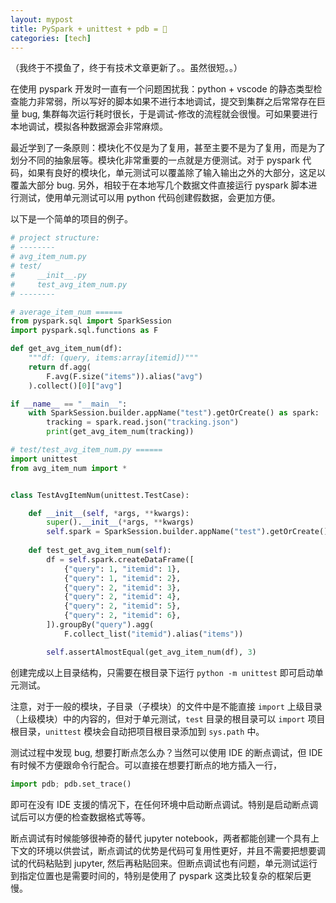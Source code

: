 ```yaml
---
layout: mypost
title: PySpark + unittest + pdb = 🚀
categories: [tech]
---
```


（我终于不摸鱼了，终于有技术文章更新了。。虽然很短。。）

在使用 pyspark 开发时一直有一个问题困扰我：python + vscode 的静态类型检查能力非常弱，所以写好的脚本如果不进行本地调试，提交到集群之后常常存在巨量 bug, 集群每次运行耗时很长，于是调试-修改的流程就会很慢。可如果要进行本地调试，模拟各种数据源会非常麻烦。

最近学到了一条原则：模块化不仅是为了复用，甚至主要不是为了复用，而是为了划分不同的抽象层等。模块化非常重要的一点就是方便测试。对于 pyspark 代码，如果有良好的模块化，单元测试可以覆盖除了输入输出之外的大部分，这足以覆盖大部分 bug. 另外，相较于在本地写几个数据文件直接运行 pyspark 脚本进行测试，使用单元测试可以用 python 代码创建假数据，会更加方便。

以下是一个简单的项目的例子。

```py
# project structure:
# --------
# avg_item_num.py
# test/
#     __init__.py
#     test_avg_item_num.py
# --------

# average_item_num ======
from pyspark.sql import SparkSession
import pyspark.sql.functions as F

def get_avg_item_num(df):
    """df: (query, items:array[itemid])"""
    return df.agg(
        F.avg(F.size("items")).alias("avg")
    ).collect()[0]["avg"]

if __name__ == "__main__":
    with SparkSession.builder.appName("test").getOrCreate() as spark:
        tracking = spark.read.json("tracking.json")
        print(get_avg_item_num(tracking))

# test/test_avg_item_num.py ======
import unittest
from avg_item_num import *


class TestAvgItemNum(unittest.TestCase):

    def __init__(self, *args, **kwargs):
        super().__init__(*args, **kwargs)
        self.spark = SparkSession.builder.appName("test").getOrCreate()
    
    def test_get_avg_item_num(self):
        df = self.spark.createDataFrame([
            {"query": 1, "itemid": 1},
            {"query": 1, "itemid": 2},
            {"query": 2, "itemid": 3},
            {"query": 2, "itemid": 4},
            {"query": 2, "itemid": 5},
            {"query": 2, "itemid": 6},
        ]).groupBy("query").agg(
            F.collect_list("itemid").alias("items"))

        self.assertAlmostEqual(get_avg_item_num(df), 3)
```

创建完成以上目录结构，只需要在根目录下运行 `python -m unittest` 即可启动单元测试。

注意，对于一般的模块，子目录（子模块）的文件中是不能直接 `import` 上级目录（上级模块）中的内容的，但对于单元测试，`test` 目录的根目录可以 `import` 项目根目录，`unittest` 模块会自动把项目根目录添加到 `sys.path` 中。

测试过程中发现 bug, 想要打断点怎么办？当然可以使用 IDE 的断点调试，但 IDE 有时候不方便跟命令行配合。可以直接在想要打断点的地方插入一行，

```py
import pdb; pdb.set_trace()
```

即可在没有 IDE 支援的情况下，在任何环境中启动断点调试。特别是启动断点调试后可以方便的检查数据格式等等。

断点调试有时候能够很神奇的替代 jupyter notebook，两者都能创建一个具有上下文的环境以供尝试，断点调试的优势是代码可复用性更好，并且不需要把想要调试的代码粘贴到 jupyter, 然后再粘贴回来。但断点调试也有问题，单元测试运行到指定位置也是需要时间的，特别是使用了 pyspark 这类比较复杂的框架后更慢。
